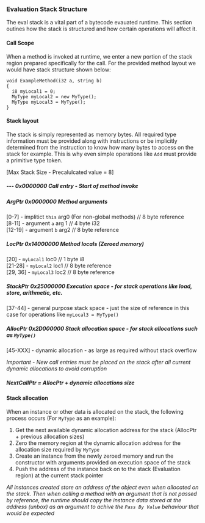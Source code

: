 ### Evaluation Stack Structure
The eval stack is a vital part of a bytecode evauated runtime. This section outines how the stack is structured and how certain operations will affect it.

#### Call Scope
When a method is invoked at runtime, we enter a new portion of the stack region prepared specifically for the call. For the provided method layout we would have stack structure shown below:
```
void ExampleMethod(i32 a, string b)
{
  i8 myLocal1 = 0;
  MyType myLocal2 = new MyType();
  MyType myLocal3 = MyType();
}
```

#### Stack layout
The stack is simply represented as memory bytes. All required type information must be provided along with instructions or be implicitly determined from the instruction to know how many bytes to access on the stack for example.
This is why even simple operations like `Add` must provide a primitive type token.

[Max Stack Size - Precalulcated value = 8]  
##### --- 0x0000000  Call entry - Start of method invoke
##### ArgPtr 0x0000000 Method arguments  
[0-7] - implitict `this` arg0  (For non-global methods)    // 8 byte reference  
[8-11] - argument `a` arg 1                                // 4 byte i32  
[12-19] - argument `b` arg2                                // 8 byte reference  

##### LocPtr 0x14000000 Method locals (Zeroed memory)
[20] - `myLocal1` loc0                  // 1 byte i8  
[21-28] - `myLocal2` loc1               // 8 byte reference  
[29, 36] - `myLocal3` loc2              // 8 byte reference  

##### StackPtr 0x25000000 Execution space - for stack operations like load, store, arithmetic, etc.  
[37-44] - general purpose stack space - just the size of reference in this case for operations like `myLocal3 = MyType()` 

##### AllocPtr 0x2D000000 Stack allocation space - for stack allocations such as `MyType()`  
[45-XXX] - dynamic allocation - as large as required without stack overflow

*Important - New call entries must be placed on the stack after all current dynamic allocations to avoid corruption*
##### NextCallPtr = AllocPtr + dynamic allocations size

#### Stack allocation
When an instance or other data is allocated on the stack, the following process occurs (For `MyType` as an example):

1. Get the next available dynamic allocation address for the stack (AllocPtr + previous allocation sizes)
2. Zero the memory region at the dynamic allocation address for the allocation size required by `MyType`
3. Create an instance from the newly zeroed memory and run the constructor with arguments provided on execution space of the stack
4. Push the address of the instance back on to the stack (Evaluation region) at the current stack pointer

*All instances created store an address of the object even when allocated on the stack. Then when calling a method with an argument that is not passed by reference, the runtime should copy the instance data stored at the address (unbox) as an argument to achive the `Pass By Value` behaviour that would be expected*
